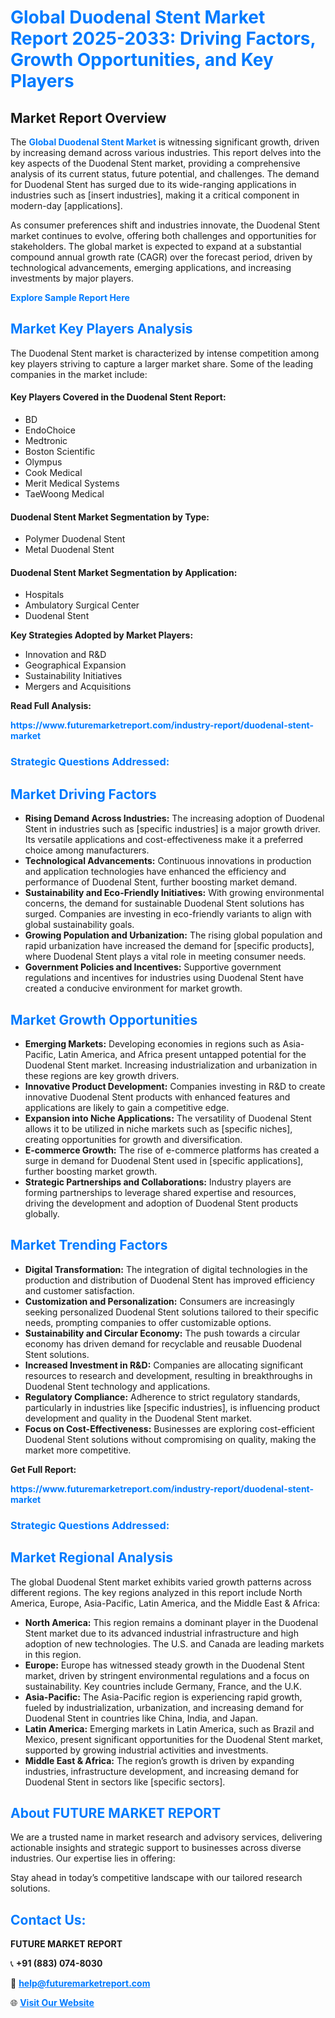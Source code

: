 <h1 style="color: #007BFF;">Global Duodenal Stent Market Report 2025-2033: Driving Factors, Growth Opportunities, and Key Players</h1>

<section id="overview">
<h2>Market Report Overview</h2>
<p>The <a href="https://www.futuremarketreport.com/industry-report/duodenal-stent-market" style="color: #007BFF; text-decoration: none;"><strong>Global Duodenal Stent Market</strong></a> is witnessing significant growth, driven by increasing demand across various industries. This report delves into the key aspects of the Duodenal Stent market, providing a comprehensive analysis of its current status, future potential, and challenges. The demand for Duodenal Stent has surged due to its wide-ranging applications in industries such as [insert industries], making it a critical component in modern-day [applications].</p>
<p>As consumer preferences shift and industries innovate, the Duodenal Stent market continues to evolve, offering both challenges and opportunities for stakeholders. The global market is expected to expand at a substantial compound annual growth rate (CAGR) over the forecast period, driven by technological advancements, emerging applications, and increasing investments by major players.</p>
</section>

<section id="overview">
<p><a href="https://www.futuremarketreport.com/request-sample/reportId=124883" style="color: #007BFF; text-decoration: none;"><strong>Explore Sample Report Here</strong></a></p>
</section>

<section id="key-players">
<h2 style="color: #007BFF;">Market Key Players Analysis</h2>
<p>The Duodenal Stent market is characterized by intense competition among key players striving to capture a larger market share. Some of the leading companies in the market include:</p>
<h4>Key Players Covered in the Duodenal Stent Report:</h4>
<ul><li>BD</li><li>EndoChoice</li><li>Medtronic</li><li>Boston Scientific</li><li>Olympus</li><li>Cook Medical</li><li>Merit Medical Systems</li><li>TaeWoong Medical</li></ul>
<h4>Duodenal Stent Market Segmentation by Type:</h4>
<ul><li>Polymer Duodenal Stent</li><li>Metal Duodenal Stent</li></ul>

<h4>Duodenal Stent Market Segmentation by Application:</h4>
<ul><li>Hospitals</li><li>Ambulatory Surgical Center</li><li>Duodenal Stent</li></ul>
<p><strong>Key Strategies Adopted by Market Players:</strong></p>
<ul>
<li>Innovation and R&D</li>
<li>Geographical Expansion</li>
<li>Sustainability Initiatives</li>
<li>Mergers and Acquisitions</li>
</ul>
</section>

<section>
<p><strong>Read Full Analysis: </strong></p><a href="https://www.futuremarketreport.com/industry-report/duodenal-stent-market" style="color: #007BFF; text-decoration: none;"><strong>https://www.futuremarketreport.com/industry-report/duodenal-stent-market</strong></a>
<h3 style="color: #007BFF;">Strategic Questions Addressed:</h3>
</section>

<section id="driving-factors">
<h2 style="color: #007BFF;">Market Driving Factors</h2>
<ul>
<li><strong>Rising Demand Across Industries:</strong> The increasing adoption of Duodenal Stent in industries such as [specific industries] is a major growth driver. Its versatile applications and cost-effectiveness make it a preferred choice among manufacturers.</li>
<li><strong>Technological Advancements:</strong> Continuous innovations in production and application technologies have enhanced the efficiency and performance of Duodenal Stent, further boosting market demand.</li>
<li><strong>Sustainability and Eco-Friendly Initiatives:</strong> With growing environmental concerns, the demand for sustainable Duodenal Stent solutions has surged. Companies are investing in eco-friendly variants to align with global sustainability goals.</li>
<li><strong>Growing Population and Urbanization:</strong> The rising global population and rapid urbanization have increased the demand for [specific products], where Duodenal Stent plays a vital role in meeting consumer needs.</li>
<li><strong>Government Policies and Incentives:</strong> Supportive government regulations and incentives for industries using Duodenal Stent have created a conducive environment for market growth.</li>
</ul>
</section>

<section id="growth-opportunities">
<h2 style="color: #007BFF;">Market Growth Opportunities</h2>
<ul>
<li><strong>Emerging Markets:</strong> Developing economies in regions such as Asia-Pacific, Latin America, and Africa present untapped potential for the Duodenal Stent market. Increasing industrialization and urbanization in these regions are key growth drivers.</li>
<li><strong>Innovative Product Development:</strong> Companies investing in R&D to create innovative Duodenal Stent products with enhanced features and applications are likely to gain a competitive edge.</li>
<li><strong>Expansion into Niche Applications:</strong> The versatility of Duodenal Stent allows it to be utilized in niche markets such as [specific niches], creating opportunities for growth and diversification.</li>
<li><strong>E-commerce Growth:</strong> The rise of e-commerce platforms has created a surge in demand for Duodenal Stent used in [specific applications], further boosting market growth.</li>
<li><strong>Strategic Partnerships and Collaborations:</strong> Industry players are forming partnerships to leverage shared expertise and resources, driving the development and adoption of Duodenal Stent products globally.</li>
</ul>
</section>

<section id="trending-factors">
<h2 style="color: #007BFF;">Market Trending Factors</h2>
<ul>
<li><strong>Digital Transformation:</strong> The integration of digital technologies in the production and distribution of Duodenal Stent has improved efficiency and customer satisfaction.</li>
<li><strong>Customization and Personalization:</strong> Consumers are increasingly seeking personalized Duodenal Stent solutions tailored to their specific needs, prompting companies to offer customizable options.</li>
<li><strong>Sustainability and Circular Economy:</strong> The push towards a circular economy has driven demand for recyclable and reusable Duodenal Stent solutions.</li>
<li><strong>Increased Investment in R&D:</strong> Companies are allocating significant resources to research and development, resulting in breakthroughs in Duodenal Stent technology and applications.</li>
<li><strong>Regulatory Compliance:</strong> Adherence to strict regulatory standards, particularly in industries like [specific industries], is influencing product development and quality in the Duodenal Stent market.</li>
<li><strong>Focus on Cost-Effectiveness:</strong> Businesses are exploring cost-efficient Duodenal Stent solutions without compromising on quality, making the market more competitive.</li>
</ul>
</section>

<section>
<p><strong>Get Full Report: </strong></p><a href="https://www.futuremarketreport.com/industry-report/duodenal-stent-market" style="color: #007BFF; text-decoration: none;"><strong>https://www.futuremarketreport.com/industry-report/duodenal-stent-market</strong></a>
<h3 style="color: #007BFF;">Strategic Questions Addressed:</h3>
</section>


<section id="regional-analysis">
<h2 style="color: #007BFF;">Market Regional Analysis</h2>
<p>The global Duodenal Stent market exhibits varied growth patterns across different regions. The key regions analyzed in this report include North America, Europe, Asia-Pacific, Latin America, and the Middle East & Africa:</p>
<ul>
<li><strong>North America:</strong> This region remains a dominant player in the Duodenal Stent market due to its advanced industrial infrastructure and high adoption of new technologies. The U.S. and Canada are leading markets in this region.</li>
<li><strong>Europe:</strong> Europe has witnessed steady growth in the Duodenal Stent market, driven by stringent environmental regulations and a focus on sustainability. Key countries include Germany, France, and the U.K.</li>
<li><strong>Asia-Pacific:</strong> The Asia-Pacific region is experiencing rapid growth, fueled by industrialization, urbanization, and increasing demand for Duodenal Stent in countries like China, India, and Japan.</li>
<li><strong>Latin America:</strong> Emerging markets in Latin America, such as Brazil and Mexico, present significant opportunities for the Duodenal Stent market, supported by growing industrial activities and investments.</li>
<li><strong>Middle East & Africa:</strong> The region’s growth is driven by expanding industries, infrastructure development, and increasing demand for Duodenal Stent in sectors like [specific sectors].</li>
</ul>
</section>

<footer>
<h2 style="color: #007BFF;">About FUTURE MARKET REPORT</h2>
<p>We are a trusted name in market research and advisory services, delivering actionable insights and strategic support to businesses across diverse industries. Our expertise lies in offering:</p>

<p>Stay ahead in today’s competitive landscape with our tailored research solutions.</p>

<h2 style="color: #007BFF;">Contact Us:</h2>
<p><strong>FUTURE MARKET REPORT</strong></p>
<p>📞 <strong>+91 (883) 074-8030</strong></p>
<p>📧 <strong><a href="mailto:help@futuremarketreport.com" style="color: #007BFF;">help@futuremarketreport.com</a></strong></p>
<p>🌐 <strong><a href="https://www.futuremarketreport.com/" style="color: #007BFF;">Visit Our Website</a></strong></p>
</footer>